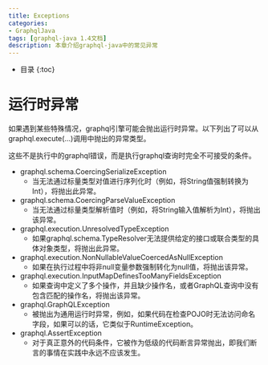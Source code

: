 ```yaml
---
title: Exceptions
categories:
- GraphqlJava
tags: [graphql-java 1.4文档]
description: 本章介绍graphql-java中的常见异常
---
```


* 目录
{:toc}

# 运行时异常

如果遇到某些特殊情况，graphql引擎可能会抛出运行时异常。以下列出了可以从graphql.execute(...)调用中抛出的异常类型。

这些不是执行中的graphql错误，而是执行graphql查询时完全不可接受的条件。

* graphql.schema.CoercingSerializeException 
    - 当无法通过标量类型对值进行序列化时（例如，将String值强制转换为Int），将抛出此异常。
* graphql.schema.CoercingParseValueException 
    - 当无法通过标量类型解析值时（例如，将String输入值解析为Int），将抛出该异常。
* graphql.execution.UnresolvedTypeException 
    - 如果graphql.schema.TypeResolver无法提供给定的接口或联合类型的具体对象类型，将抛出此异常。
* graphql.execution.NonNullableValueCoercedAsNullException 
    - 如果在执行过程中将非null变量参数强制转化为null值，将抛出该异常。
* graphql.execution.InputMapDefinesTooManyFieldsException 
     - 如果查询中定义了多个操作，并且缺少操作名，或者GraphQL查询中没有包含匹配的操作名，将抛出该异常。
* graphql.GraphQLException 
    - 被抛出为通用运行时异常，例如，如果代码在检查POJO时无法访问命名字段，如果可以的话，它类似于RuntimeException。
* graphql.AssertException 
    - 对于真正意外的代码条件，它被作为低级的代码断言异常抛出，即我们断言的事情在实践中永远不应该发生。